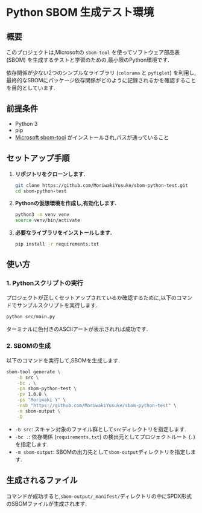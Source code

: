 # Python SBOM 生成テスト環境

## 概要

このプロジェクトは,Microsoftの `sbom-tool` を使ってソフトウェア部品表 (SBOM) を生成するテストと学習のための,最小限のPython環境です.

依存関係が少ない2つのシンプルなライブラリ (`colorama` と `pyfiglet`) を利用し,最終的なSBOMにパッケージ依存関係がどのように記録されるかを確認することを目的としています.

## 前提条件

  * Python 3
  * pip
  * [Microsoft sbom-tool](https://github.com/microsoft/sbom-tool) がインストールされ,パスが通っていること

## セットアップ手順

1.  **リポジトリをクローンします.**

    ```bash
    git clone https://github.com/MoriwakiYusuke/sbom-python-test.git
    cd sbom-python-test
    ```

2.  **Pythonの仮想環境を作成し,有効化します.**

    ```bash
    python3 -m venv venv
    source venv/bin/activate
    ```

3.  **必要なライブラリをインストールします.**

    ```bash
    pip install -r requirements.txt
    ```

## 使い方

### 1\. Pythonスクリプトの実行

プロジェクトが正しくセットアップされているか確認するために,以下のコマンドでサンプルスクリプトを実行します.

```bash
python src/main.py
```

ターミナルに色付きのASCIIアートが表示されれば成功です.

### 2\. SBOMの生成

以下のコマンドを実行して,SBOMを生成します.

```bash
sbom-tool generate \
    -b src \
    -bc . \
    -pn sbom-python-test \
    -pv 1.0.0 \
    -ps "Moriwaki Y" \
    -nsb "https://github.com/MoriwakiYusuke/sbom-python-test" \
    -m sbom-output \
    -D
```

  * `-b src`: スキャン対象のファイル群として`src`ディレクトリを指定します.
  * `-bc .`: 依存関係 (`requirements.txt`) の検出元としてプロジェクトルート (`.`) を指定します.
  * `-m sbom-output`: SBOMの出力先として`sbom-output`ディレクトリを指定します.

## 生成されるファイル

コマンドが成功すると,`sbom-output/_manifest/`ディレクトリの中にSPDX形式のSBOMファイルが生成されます.